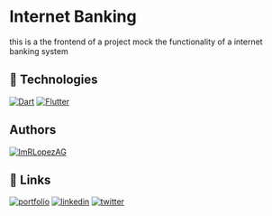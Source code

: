 # Internet Banking

this is a the frontend of a project mock the functionality of a internet banking system 

## 🚀 Technologies

[![Dart](https://img.shields.io/badge/Dart-0175C2?logo=dart&logoColor=white)](https://dart.dev/)
[![Flutter](https://img.shields.io/badge/Flutter-02569B?logo=flutter&logoColor=white)](https://flutter.dev/)

## Authors

[![ImRLopezAG](https://img.shields.io/badge/ImRLopezAG-000000?style=for-the-badge&logo=github&logoColor=white)](https://github.com/ImRLopezAG)

## 🔗 Links

[![portfolio](https://img.shields.io/badge/my_portfolio-000?style=for-the-badge&logo=ko-fi&logoColor=white)](https://imrlopez.dev)
[![linkedin](https://img.shields.io/badge/linkedin-0A66C2?style=for-the-badge&logo=linkedin&logoColor=white)](https://www.linkedin.com/in/angel-gabriel-lopez/)
[![twitter](https://img.shields.io/badge/twitter-1DA1F2?style=for-the-badge&logo=twitter&logoColor=white)](https://twitter.com/imr_lopez)
